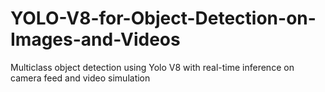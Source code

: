 # YOLO-V8-for-Object-Detection-on-Images-and-Videos
Multiclass object detection using Yolo V8 with real-time inference on camera feed and video simulation
